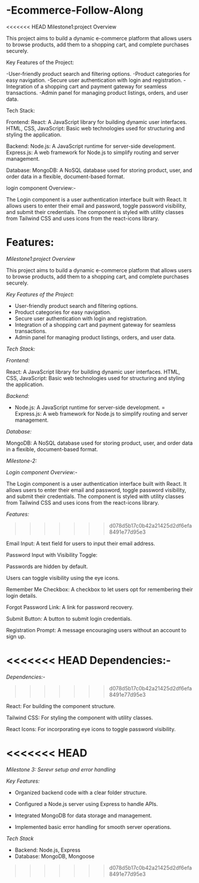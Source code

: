 # -Ecommerce-Follow-Along

<<<<<<< HEAD
Milestone1:project Overview

This project aims to build a dynamic e-commerce platform that allows users to browse products, add them to a shopping cart, and complete purchases securely.

Key Features of the Project:

-User-friendly product search and filtering options.
-Product categories for easy navigation.
-Secure user authentication with login and registration.
-Integration of a shopping cart and payment gateway for seamless transactions.
-Admin panel for managing product listings, orders, and user data.

Tech Stack:

Frontend:
React: A JavaScript library for building dynamic user interfaces.
HTML, CSS, JavaScript: Basic web technologies used for structuring and styling the application.

Backend:
Node.js: A JavaScript runtime for server-side development.
Express.js: A web framework for Node.js to simplify routing and server management.

Database:
MongoDB: A NoSQL database used for storing product, user, and order data in a flexible, document-based format.

login component Overview:-

The Login component is a user authentication interface built with React. It allows users to enter their email and password, toggle password visibility, and submit their credentials. The component is styled with utility classes from Tailwind CSS and uses icons from the react-icons library.

Features:
=======
*Milestone1:project Overview*

This project aims to build a dynamic e-commerce platform that allows users to browse products, add them to a shopping cart, and complete purchases securely.

*Key Features of the Project:*

- User-friendly product search and filtering options.
- Product categories for easy navigation.
- Secure user authentication with login and registration.
- Integration of a shopping cart and payment gateway for seamless transactions.
- Admin panel for managing product listings, orders, and user data.

*Tech Stack:*

*Frontend:*

React: A JavaScript library for building dynamic user interfaces.
HTML, CSS, JavaScript: Basic web technologies used for structuring and styling the application.

*Backend:*

- Node.js: A JavaScript runtime for server-side development.
= Express.js: A web framework for Node.js to simplify routing and server management.

*Database:*

MongoDB: A NoSQL database used for storing product, user, and order data in a flexible, document-based format.


*Milestone-2:*

*Login component Overview:-*

The Login component is a user authentication interface built with React. It allows users to enter their email and password, toggle password visibility, and submit their credentials. The component is styled with utility classes from Tailwind CSS and uses icons from the react-icons library.


*Features:*
>>>>>>> d078d5b17c0b42a21425d2df6efa8491e77d95e3

Email Input: A text field for users to input their email address.

Password Input with Visibility Toggle:

Passwords are hidden by default.

Users can toggle visibility using the eye icons.

Remember Me Checkbox: A checkbox to let users opt for remembering their login details.

Forgot Password Link: A link for password recovery.

Submit Button: A button to submit login credentials.

Registration Prompt: A message encouraging users without an account to sign up.

<<<<<<< HEAD
Dependencies:-
=======

*Dependencies:-*
>>>>>>> d078d5b17c0b42a21425d2df6efa8491e77d95e3

React: For building the component structure.

Tailwind CSS: For styling the component with utility classes.

React Icons: For incorporating eye icons to toggle password visibility.

<<<<<<< HEAD
=======


*Milestone 3: Serevr setup and error handling*


*Key Features:*

- Organized backend code with a clear folder structure.

- Configured a Node.js server using Express to handle APIs.

- Integrated MongoDB for data storage and management.

- Implemented basic error handling for smooth server operations.


*Tech Stack*

- Backend: Node.js, Express  
- Database: MongoDB, Mongoose

>>>>>>> d078d5b17c0b42a21425d2df6efa8491e77d95e3
